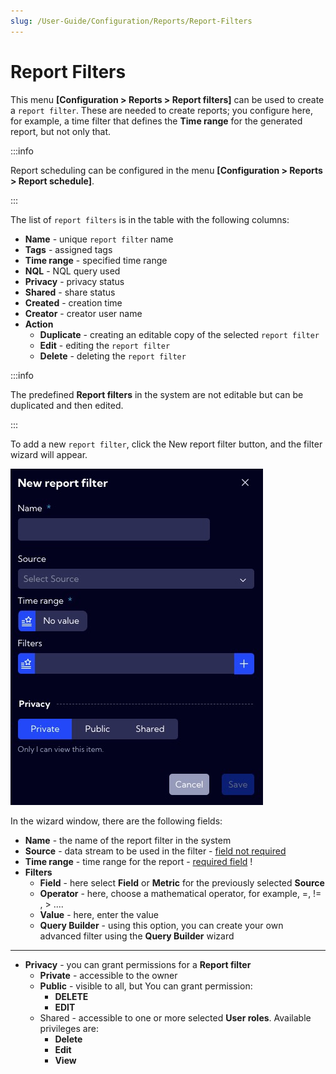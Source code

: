 ```yaml
---
slug: /User-Guide/Configuration/Reports/Report-Filters
---
```


# Report Filters

This menu **[Configuration > Reports > Report filters]** can be used to create a `report filter`. These are needed to create reports; you configure here, for example, a time filter that defines the **Time range** for the generated report, but not only that.

:::info

Report scheduling can be configured in the menu **[Configuration > Reports > Report schedule]**.

:::

The list of `report filters`  is in the table with the following columns:

- **Name** - unique `report filter` name
- **Tags** - assigned tags
- **Time range** - specified time range
- **NQL** - NQL query used
- **Privacy** - privacy status
- **Shared** - share status
- **Created** - creation time
- **Creator** - creator user name
- **Action**
  - **Duplicate** -  creating an editable copy of the selected  `report filter`
  - **Edit** - editing the `report filter`
  - **Delete** - deleting the `report filter`



:::info 

The predefined **Report filters** in the system are not editable but can be duplicated and then edited.

:::

To add a new `report filter`, click the New report filter button, and the filter wizard will appear. 

![image-20221128112422641](assets_Report_filters/image-20221128112422641.png)

In the wizard window, there are the following fields:

- **Name** - the name of the report filter in the system 
- **Source**  - data stream to be used in the filter - <u>field not required</u>
- **Time range** - time range for the report - <u>required field</u> !
- **Filters**
  - **Field** -  here select **Field** or **Metric** for the previously selected **Source**
  - **Operator** - here, choose a mathematical operator, for example, =, != , > ....
  - **Value** - here, enter the value 
  - **Query Builder** - using this option, you can create your own advanced filter using the **Query Builder** wizard



---

- **Privacy** - you can grant permissions for a **Report filter**
  - **Private** - accessible to the owner
  - **Public** - visible to all, but You can grant permission:
    - **DELETE**
    - **EDIT**
  - Shared - accessible to one or more selected **User roles**. Available privileges are:
    - **Delete**
    - **Edit**
    - **View**

















